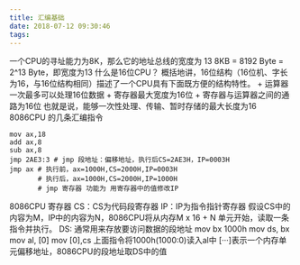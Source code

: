 ```yaml
---
title: 汇编基础
date: 2018-07-12 09:30:46
tags:
---
```

一个CPU的寻址能力为8K，那么它的地址总线的宽度为 13
8KB = 8192 Byte = 2^13 Byte，即宽度为13
什么是16位CPU？
概括地讲，16位结构（16位机、字长为16，与16位结构相同）描述了一个CPU具有下面既方便的结构特性。
    + 运算器一次最多可以处理16位数据
    + 寄存器最大宽度为16位
    + 寄存器与运算器之间的通路为16位
 也就是说，能够一次性处理、传输、暂时存储的最大长度为16
8086CPU 的几条汇编指令

    mov ax,18
    add ax,8
    sub ax,8
    jmp 2AE3:3 # jmp 段地址：偏移地址，执行后CS=2AE3H，IP=0003H
    jmp ax # 执行前，ax=1000H,CS=2000H,IP=0003H
           # 执行后，ax=1000H,CS=2000H,IP=1000H
           # jmp 寄存器 功能为 用寄存器中的值修改IP
8086CPU 寄存器
    CS：CS为代码段寄存器
    IP：IP为指令指针寄存器
    假设CS中的内容为M，IP中的内容为N，8086CPU将从内存M x 16 + N 单元开始，读取一条指令并执行。
    DS: 通常用来存放要访问数据的段地址
    mov bx 1000h
    mov ds, bx
    mov al, [0]
    mov [0],cs
    上面指令将1000h(1000:0)读入al中
    [···]表示一个内存单元偏移地址，8086CPU的段地址取DS中的值